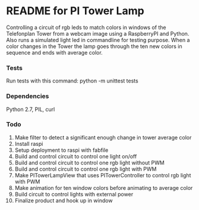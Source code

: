 # README for PI Tower Lamp
Controlling a circuit of rgb leds to match colors in windows of the Telefonplan Tower from a webcam image using a RaspberryPI and Python. Also runs a simulated light led in commandline for testing purpose.
When a color changes in the Tower the lamp goes through the ten new colors in sequence and ends with average color.

### Tests
Run tests with this command:
python -m unittest tests

### Dependencies
Python 2.7, PIL, curl

### Todo
1. Make filter to detect a significant enough change in tower average color
1. Install raspi
1. Setup deployment to raspi with fabfile
1. Build and control circuit to control one light on/off
1. Build and control circuit to control one rgb light without PWM
1. Build and control circuit to control one rgb light with PWM
1. Make PITowerLampView that uses PITowerController to control rgb light with PWM
1. Make animation for ten window colors before animating to average color
1. Build circuit to control lights with external power
1. Finalize product and hook up in window